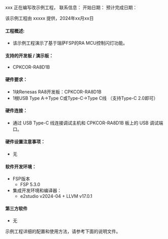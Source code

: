 
xxx 正在编写改示例工程，
联系信息：
开始日期：
预计完成日期：


该示例工程由 xxxxx 提供，2024年xx月xx日

#### 工程概述:
- 该示例工程演示了基于瑞萨FSP的RA MCU控制闪灯功能。

#### 支持的开发板 / 演示板：
- CPKCOR-RA8D1B

#### 硬件要求：
- 1块Renesas RA8开发板：CPKCOR-RA8D1B
- 1根USB Type A->Type C或Type-C->Type C线 （支持Type-C 2.0即可）

#### 硬件连接：
- 通过 USB Type-C 线连接调试主机和 CPKCOR-RA8D1B 板上的 USB 调试端口。

#### 硬件设置注意事项：
- 无

#### 软件开发环境：
- FSP版本
  - FSP 5.3.0
- 集成开发环境和编译器：
  - e2studio v2024-04 + LLVM v17.0.1

#### 第三方软件
- 无

示例工程详细的配置和使用方法，请参考下面的说明文件。
